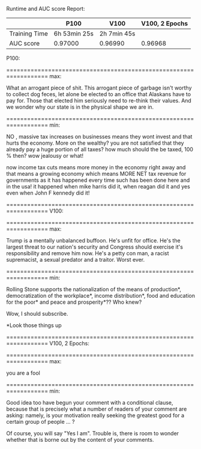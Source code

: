 Runtime and AUC score Report:

|                | P100         | V100        | V100, 2 Epochs |
|----------------|--------------|-------------|----------------|
| Training Time  | 6h 53min 25s | 2h 7min 45s |                |
| AUC score      | 0.97000      | 0.96990     | 0.96968        |

P100:

==================================================================
max:

What an arrogant piece of shit. This arrogant piece of garbage isn't worthy to collect dog feces, let alone be elected to an office that Alaskans have to pay for. Those that elected him seriously need to re-think their values. And we wonder why our state is in the physical shape we are in.

==================================================================
min:

NO , massive tax increases on businesses means they wont invest and that hurts the economy. More on the wealthy? you are not satisfied that they already pay a huge portion of all taxes? how much should the be taxed, 100 % then? wow jealousy or what! 

now income tax cuts means more money in the economy right away and that means a growing economy which means MORE NET tax revenue for governments as it has happened every time such has been done here and in the usa! it happened when mike harris did it, when reagan did it and yes even when John F kennedy did it!

==================================================================
V100:

==================================================================
max:

Trump is a mentally unbalanced buffoon.
He's unfit for office.
He's the largest threat to our nation's security and Congress should exercise it's responsibility and remove him now.
He's a petty con man, a racist supremacist, a sexual predator and a traitor.
Worst ever.

==================================================================
min:

Rolling Stone supports the nationalization of the means of production*, democratization of the workplace*, income distribution*, food and education for the poor* and peace and prosperity*??  Who knew?

Wow, I should subscribe.


*Look those things up

==================================================================
V100, 2 Epochs:

==================================================================
max:

you are a fool

==================================================================
min:

Good idea too have begun your comment with a conditional clause, because that is precisely what a number of readers of your comment are asking: namely, is your motivation really seeking the greatest good for a certain group of people ... ?  

Of course, you will say "Yes I am". Trouble is, there is room to wonder whether that is borne out by the content of your comments.

